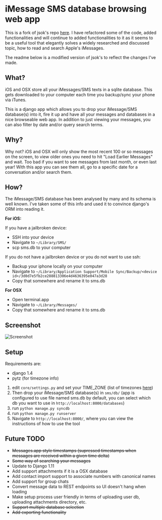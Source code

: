 iMessage SMS database browsing web app
======================================
This is a fork of jsok's repo [here](https://github.com/jsok/django-imessage). I have refactored some of the code, added functionalities and will continue to added functionalities to it as it seems to be a useful tool that elegantly solves a widely researched and discussed topic, how to read and search Apple's iMessages.

The readme below is a modified version of jsok's to reflect the changes I've made.

What?
-----
iOS and OSX store all your iMessages/SMS texts in a sqlite database. This gets downloaded to your computer each time you backup/sync your phone via iTunes.

This is a django app which allows you to drop your iMessage/SMS database(s) into it, fire it up and have all your messages and databases in a nice browseable web app. In addition to just viewing your messages, you can also filter by date and/or query search terms.

Why?
----
Why not? iOS and OSX will only show the most recent 100 or so messages on the screen, to view older ones you need to hit "Load Earlier Messages" and wait. Too bad if you want to see messages from last month, or even last year! With this app you can see them all, go to a specific date for a conversation and/or search them.

How?
----
The iMessage/SMS database has been analysed by many and its schema is well known. I've taken some of this info and used it to convince django's ORM into reading it.

**For iOS:**

If you have a jailbroken device:

* SSH into your device
* Navigate to `~/Library/SMS/`
* scp sms.db to your computer

If you do not have a jailbroken device or you do not want to use ssh:

* Backup your iphone locally on your computer
* Navigate to `~/Library/Application Support/Mobile Sync/Backup/<device id>/3d0d7e5fb2ce288813306e4d4636395e047a3d28`
* Copy that somewhere and rename it to sms.db

**For OSX**

* Open terminal.app
* Navigate to `~/Library/Messages/`
* Copy that somewhere and rename it to sms.db

Screenshot
----------
![Screenshot](https://raw.github.com/clayshieh/django-imessage/master/messages_screenshot.png)

Setup
-----
Requirements are:
 - django 1.4
 - pytz (for timezone info)

1. edit `core/settings.py` and set your TIME_ZONE (list of timezones [here](https://en.wikipedia.org/wiki/List_of_tz_database_time_zones))
2. Then drop your iMessage/SMS database(s) in `sms/db/` (app is configured to use file named sms.db by default, you can select which db you want to use in `http://localhost:8000/databases`)
3. run `python manage.py syncdb`
4. run `python manage.py runserver`
5. Navigate to `http://localhost:8000/`, where you can view the instructions of how to use the tool

Future TODO
-----------
 - ~~Messages.app style timestamps (supressed timestamps when messages are received within a given time delta)~~
 - ~~Some way of searching your messages~~
 - Update to Django 1.11
 - Add support attachments if it is a OSX database
 - Add contact import support to associate numbers with canonical names
 - Add support for group chats
 - Convert message data to REST endpoints so UI doesn't hang when loading
 - Make setup process user friendly in terms of uploading user db, uploading attachments directory, etc.
 - ~~Support multiple database selection~~
 - ~~Add exporting functionality~~